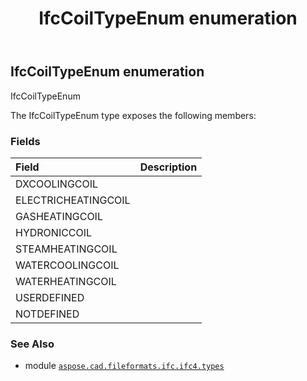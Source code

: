 ﻿---
title: IfcCoilTypeEnum enumeration
second_title: Aspose.CAD for Python via .NET API References
description: 
type: docs
weight: 2230
url: /python-net/aspose.cad.fileformats.ifc.ifc4.types/ifccoiltypeenum/
is_root: false
---

## IfcCoilTypeEnum enumeration

IfcCoilTypeEnum



The IfcCoilTypeEnum type exposes the following members:

### Fields
| Field | Description |
| :- | :- |
| DXCOOLINGCOIL |  |
| ELECTRICHEATINGCOIL |  |
| GASHEATINGCOIL |  |
| HYDRONICCOIL |  |
| STEAMHEATINGCOIL |  |
| WATERCOOLINGCOIL |  |
| WATERHEATINGCOIL |  |
| USERDEFINED |  |
| NOTDEFINED |  |



### See Also
* module [`aspose.cad.fileformats.ifc.ifc4.types`](..)

